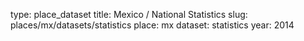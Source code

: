 type: place_dataset
title: Mexico / National Statistics
slug: places/mx/datasets/statistics
place: mx
dataset: statistics
year: 2014
